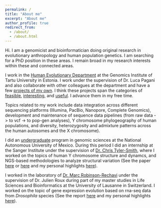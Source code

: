 ```yaml
---
permalink: /
title: "About me"
excerpt: "About me"
author_profile: true
redirect_from: 
  - /about/
  - /about.html
---
```


Hi. I am a genomicist and bioinformatician doing original research in evolutionary anthropology and human population genetics. I am searching for a PhD position in these areas. I remain broad in my research interests within these and connected areas.

I work in the [Human Evolutionary Department](http://www.ebc.ee/) at the Genomics Institute of Tartu University in Estonia. I work under the supervision of Dr. Luca Pagani and also collaborate with other colleagues at the department and have a few [projects of my own](https://jrodrigoflores.com/projects/). I think these projects span the categories of [feasible](https://jrodrigoflores.com/projects/Genomic-impact-of-the-Black-Death-in-Europe/), [interesting](https://jrodrigoflores.com/projects/Context-dependant-mutation-rates-free-of-recombination/), and [useful](https://jrodrigoflores.com/projects/Automated-identification-of-Y-haplogroups-from-ancient-dna/). I advance them in my free time. 

Topics related to my work include data integration across different sequencing platforms (Illumina, PacBio, Nanopore, Complete Genomics), development and maintenance of sequence data pipelines (from raw data -> to vcf -> to pop-gen analyses), Y chromosome phylogeography of human populations, and diversity, heterozygosity and admixture patterns across the human autosomes and the X chromosome).    

I did an [undergraduate](http://www.lcg.unam.mx/about) program in genomic sciences at the National Autonomous University of Mexico. During this period I did an internship at the Sanger Institute under the supervision of [Dr. Chris Tyler-Smith](https://www.sanger.ac.uk/people/directory/tyler-smith-chris), where I worked on the topics of human Y chromosome structure and dynamcs, and NGS-based methodologies to analyze structural variation (See the paper [here](https://www.ncbi.nlm.nih.gov/pmc/articles/PMC4500966/) or [here](https://www.researchgate.net/publication/278788994_Structural_variation_on_the_human_Y_chromosome_from_population-scale_resequencing) and my personal highlights [here](https://jrodrigoflores.com/posts/2018/11/Paper-Y-chromosome-structural-variation/)).

I worked in the laboratory of [Dr. Marc Robinson-Rechavi](https://www.unil.ch/dee/robinson-rechavi-group) under the supervision of Dr. Julien Roux during part of my master studies in Life Sciences and Bioinformatics at the University of Lausanne in Switzerland. I worked on the topic of gene expression evolution based on rna-seq data from _Drosophila_ species (See the report [here](https://www.dropbox.com/s/imrnpn8ukzkvaar/E%20-%20Master%20Report%20-%20Second%20submission.pdf?dl=0) and my personal highlights [here](https://jrodrigoflores.com/posts/2018/11/Report-Gene-expression-evolution-Drosophila/)).
